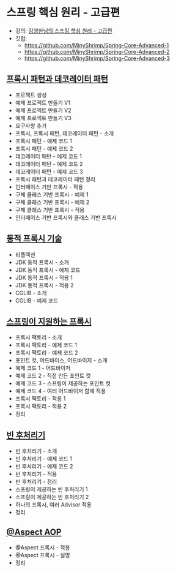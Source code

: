 # 스프링 핵심 원리 - 고급편

* 강의:
  [김영한님의 스프링 핵심 원리 - 고급편](https://www.inflearn.com/course/%EC%8A%A4%ED%94%84%EB%A7%81-%ED%95%B5%EC%8B%AC-%EC%9B%90%EB%A6%AC-%EA%B3%A0%EA%B8%89%ED%8E%B8/dashboard)
* 깃헙:
    * https://github.com/MinyShrimp/Spring-Core-Advanced-1
    * https://github.com/MinyShrimp/Spring-Core-Advanced-2
    * https://github.com/MinyShrimp/Spring-Core-Advanced-3

## [프록시 패턴과 데코레이터 패턴](강의/4강)

* 프로젝트 생성
* 예제 프로젝트 만들기 V1
* 예제 프로젝트 만들기 V2
* 예제 프로젝트 만들기 V3
* 요구사항 추가
* 프록시, 프록시 패턴, 데코레이터 패턴 - 소개
* 프록시 패턴 - 예제 코드 1
* 프록시 패턴 - 예제 코드 2
* 데코레이터 패턴 - 예제 코드 1
* 데코레이터 패턴 - 예제 코드 2
* 데코레이터 패턴 - 예제 코드 3
* 프록시 패턴과 데코레이터 패턴 정리
* 인터페이스 기반 프록시 - 적용
* 구체 클래스 기반 프록시 - 예제 1
* 구체 클래스 기반 프록시 - 예제 2
* 구체 클래스 기반 프록시 - 적용
* 인터페이스 기반 프록시와 클래스 기반 프록시

## [동적 프록시 기술](강의/5강)

* 리플렉션
* JDK 동적 프록시 - 소개
* JDK 동적 프록시 - 예제 코드
* JDK 동적 프록시 - 적용 1
* JDK 동적 프록시 - 적용 2
* CGLIB - 소개
* CGLIB - 예제 코드

## [스프링이 지원하는 프록시](강의/6강)

* 프록시 팩토리 - 소개
* 프록시 팩토리 - 예제 코드 1
* 프록시 팩토리 - 예제 코드 2
* 포인트 컷, 어드바이스, 어드바이저 - 소개
* 예제 코드 1 - 어드바이저
* 예제 코드 2 - 직접 만든 포인트 컷
* 예제 코드 3 - 스프링이 제공하는 포인트 컷
* 예제 코드 4 - 여러 어드바이저 함께 적용
* 프록시 팩토리 - 적용 1
* 프록시 팩토리 - 적용 2
* 정리

## [빈 후처리기](강의/7강)

* 빈 후처리기 - 소개
* 빈 후처리기 - 예제 코드 1
* 빈 후처리기 - 예제 코드 2
* 빈 후처리기 - 적용
* 빈 후처리기 - 정리
* 스프링이 제공하는 빈 후처리기 1
* 스프링이 제공하는 빈 후처리기 2
* 하나의 프록시, 여러 Advisor 적용
* 정리

## [@Aspect AOP](강의/8강)

* @Aspect 프록시 - 적용
* @Aspect 프록시 - 설명
* 정리
